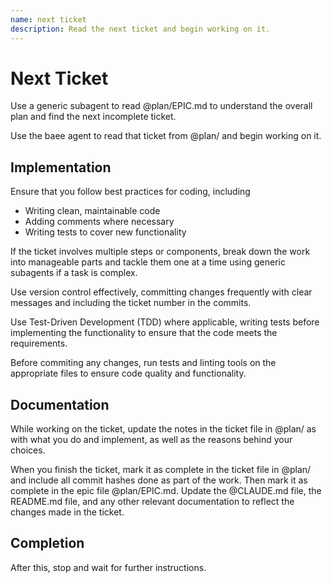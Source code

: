 ```yaml
---
name: next ticket
description: Read the next ticket and begin working on it.
---
```


# Next Ticket

Use a generic subagent to read @plan/EPIC.md to understand the overall plan and find the next incomplete ticket.

Use the baee agent to read that ticket from @plan/ and begin working on it.

## Implementation

Ensure that you follow best practices for coding, including

- Writing clean, maintainable code
- Adding comments where necessary
- Writing tests to cover new functionality

If the ticket involves multiple steps or components, break down the work into manageable parts and tackle them one at a time using generic subagents if a task is complex.

Use version control effectively, committing changes frequently with clear messages and including the ticket number in the commits.

Use Test-Driven Development (TDD) where applicable, writing tests before implementing the functionality to ensure that the code meets the requirements.

Before commiting any changes, run tests and linting tools on the appropriate files to ensure code quality and functionality.

## Documentation

While working on the ticket, update the notes in the ticket file in @plan/ as with what you do and implement, as well as the reasons behind your choices.

When you finish the ticket, mark it as complete in the ticket file in @plan/ and include all commit hashes done as part of the work. Then mark it as complete in the epic file @plan/EPIC.md. Update the @CLAUDE.md file, the README.md file, and any other relevant documentation to reflect the changes made in the ticket.

## Completion

After this, stop and wait for further instructions.
